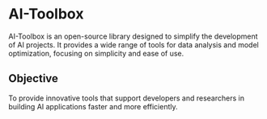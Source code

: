 
# AI-Toolbox
AI-Toolbox is an open-source library designed to simplify the development of AI projects. It provides a wide range of tools for data analysis and model optimization, focusing on simplicity and ease of use.

## Objective
To provide innovative tools that support developers and researchers in building AI applications faster and more efficiently.